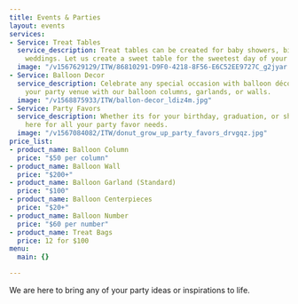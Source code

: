 ```yaml
---
title: Events & Parties
layout: events
services:
- Service: Treat Tables
  service_description: Treat tables can be created for baby showers, birthdays or
    weddings. Let us create a sweet table for the sweetest day of your life!
  image: "/v1567629129/ITW/86810291-D9F0-4218-8F56-E6C52EE9727C_g2jyar.jpg"
- Service: Balloon Decor
  service_description: Celebrate any special occasion with balloon décor. Transform
    your party venue with our balloon columns, garlands, or walls.
  image: "/v1568875933/ITW/ballon-decor_ldiz4m.jpg"
- Service: Party Favors
  service_description: Whether its for your birthday, graduation, or showers. We are
    here for all your party favor needs.
  image: "/v1567084082/ITW/donut_grow_up_party_favors_drvgqz.jpg"
price_list:
- product_name: Balloon Column
  price: "$50 per column"
- product_name: Balloon Wall
  price: "$200+"
- product_name: Balloon Garland (Standard)
  price: "$100"
- product_name: Balloon Centerpieces
  price: "$20+"
- product_name: Balloon Number
  price: "$60 per number"
- product_name: Treat Bags
  price: 12 for $100
menu:
  main: {}

---
```

We are here to bring any of your party ideas or inspirations to life.